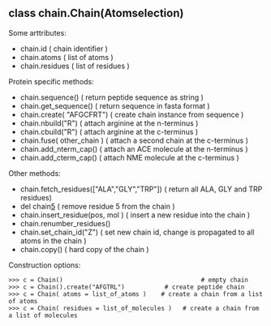 ## class chain.Chain(Atomselection) ##


Some arttributes:

  * chain.id                ( chain identifier )
  * chain.atoms          ( list of atoms )
  * chain.residues       ( list of residues )



Protein specific methods:

  * chain.sequence()               ( return peptide sequence as string )
  * chain.get\_sequence()         ( return sequence in fasta format )
  * chain.create( "AFGCFRT")  ( create chain instance from sequence )
  * chain.nbuild("R")                ( attach arginine at the n-terminus )
  * chain.cbuild("R")                ( attach arginine at the c-terminus )
  * chain.fuse( other\_chain )    ( attach a second chain at the c-terminus )
  * chain.add\_nterm\_cap()       ( attach an ACE molecule at the n-terminus )
  * chain.add\_cterm\_cap()       ( attach NME molecule at the c-terminus )



Other methods:


  * chain.fetch\_residues(["ALA","GLY","TRP"])        ( return all ALA, GLY and TRP residues)
  * del chain[5](5.md)                        ( remove residue 5 from the chain )
  * chain.insert\_residue(pos, mol )  ( insert a new residue into the chain )
  * chain.renumber\_residues()
  * chain.set\_chain\_id("Z")          ( set new chain id, change is propagated to all atoms in the chain )
  * chain.copy()                         ( hard copy of the chain )


Construction options:
```
>>> c = Chain()                                      # empty chain
>>> c = Chain().create("AFGTRL")           # create peptide chain
>>> c = Chain( atoms = list_of_atoms )    # create a chain from a list of atoms
>>> c = Chain( residues = list_of_molecules )   # create a chain from a list of molecules
```